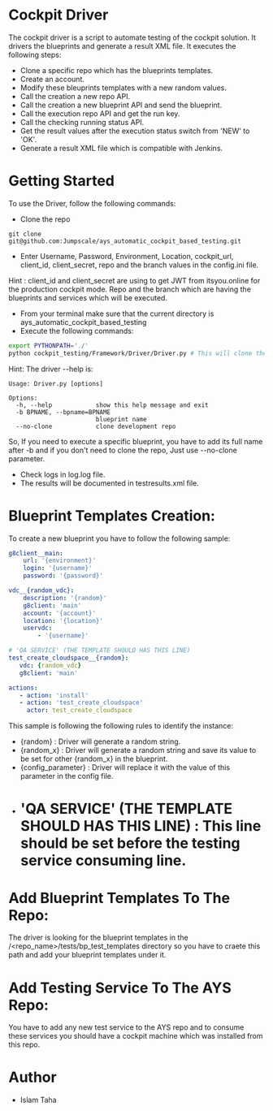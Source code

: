 # Cockpit Driver
The cockpit driver is a script to automate testing of the cockpit solution. It drivers the blueprints and generate a result XML file. It executes the following steps:
* Clone a specific repo which has the blueprints templates.
* Create an account.
* Modify these bleuprints templates with a new random values.
* Call the creation a new repo API.
* Call the creation a new blueprint API and send the blueprint.
* Call the execution repo API and get the run key.
* Call the checking running status API.
* Get the result values after the execution status switch from 'NEW' to 'OK'.
* Generate a result XML file which is compatible with Jenkins.


# Getting Started
To use the Driver, follow the following commands:
* Clone the repo
```
git clone git@github.com:Jumpscale/ays_automatic_cockpit_based_testing.git
```
* Enter Username, Password, Environment, Location, cockpit_url, client_id, client_secret, repo and the branch values in the config.ini file.

 Hint : client_id and client_secret are using to get JWT from itsyou.online for the production cockpit mode. Repo and the branch which are having the blueprints and services which will be executed.

* From your terminal make sure that the current directory is ays_automatic_cockpit_based_testing
* Execute the following commands:
```bash
export PYTHONPATH='./'
python cockpit_testing/Framework/Driver/Driver.py # This will clone the repo and execute all the blueprints.
```
Hint: The driver --help is:
```
Usage: Driver.py [options]

Options:
  -h, --help            show this help message and exit
  -b BPNAME, --bpname=BPNAME
                        blueprint name
  --no-clone            clone development repo

```
So, If you need to execute a specific blueprint, you have to add its full name after -b and if you don't need to clone the repo, Just use --no-clone parameter.

* Check logs in log.log file.
* The results will be documented in testresults.xml file.

# Blueprint Templates Creation:
To create a new blueprint you have to follow the following sample:

```yaml
g8client__main:
    url: '{environment}'
    login: '{username}'
    password: '{password}'

vdc__{random_vdc}:
    description: '{random}'
    g8client: 'main'
    account: '{account}'
    location: '{location}'
    uservdc:
        - '{username}'

# 'QA SERVICE' (THE TEMPLATE SHOULD HAS THIS LINE)
test_create_cloudspace__{random}:
   vdc: {random_vdc}
   g8client: 'main'

actions:
   - action: 'install'
   - action: 'test_create_cloudspace'
     actor: test_create_cloudspace
```

This sample is following the following rules to identify the instance:
  * {random} : Driver will generate a random string.
  * {random_x} :  Driver will generate a random string and save its value to be set for other {random_x} in the blueprint.
  * {config_parameter} : Driver will replace it with the value of this parameter in the config file.
  * # 'QA SERVICE' (THE TEMPLATE SHOULD HAS THIS LINE) : This line should be set before the testing service consuming line.

# Add Blueprint Templates To The Repo:
  The driver is looking for the blueprint templates in the /<repo_name>/tests/bp_test_templates directory so you have to craete this path and add your blueprint templates under it.

# Add Testing Service To The AYS Repo:
  You have to add any new test service to the AYS repo and to consume these services you should have a cockpit machine which was installed from this repo.

# Author
* Islam Taha
